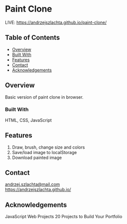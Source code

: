 # Paint Clone
LIVE: https://andrzejszlachta.github.io/paint-clone/

## Table of Contents

- [Overview](#overview)
- [Built With](#built-with)
- [Features](#features)
- [Contact](#contact)
- [Acknowledgements](#acknowledgements)

## Overview

Basic version of paint clone in browser.

### Built With

HTML, CSS, JavaScript

## Features

1. Draw, brush, change size and colors
2. Save/load image to localStorage
3. Download painted image

## Contact

andrzej.szlachta@mail.com  
https://andrzejszlachta.github.io/  

## Acknowledgements
JavaScript Web Projects 20 Projects to Build Your Portfolio  